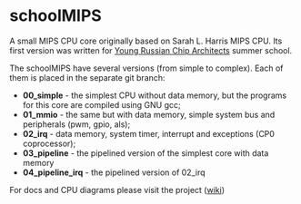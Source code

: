 # schoolMIPS

A small MIPS CPU core originally based on Sarah L. Harris MIPS CPU. Its first version was written for [Young Russian Chip Architects](http://www.silicon-russia.com/2017/06/09/arduino-and-fpga/) summer school.

The schoolMIPS have several versions (from simple to complex). Each of them is placed in the separate git branch:
- **00_simple** - the simplest CPU without data memory, but the programs for this core are compiled using GNU gcc;
- **01_mmio** - the same but with data memory, simple system bus and peripherals (pwm, gpio, als);
- **02_irq** - data memory, system timer, interrupt and exceptions (CP0 coprocessor);
- **03_pipeline** - the pipelined version of the simplest core with data memory 
- **04_pipeline_irq** - the pipelined version of 02_irq

For docs and CPU diagrams please visit the project ([wiki](wiki))
